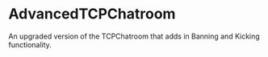 # AdvancedTCPChatroom
An upgraded version of the TCPChatroom that adds in Banning and Kicking functionality.
